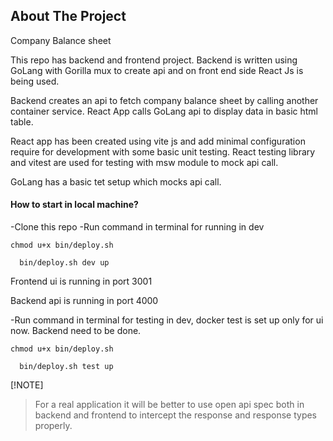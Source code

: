 <!-- ABOUT THE PROJECT -->

## About The Project

Company Balance sheet

This repo has backend and frontend project. Backend is written using GoLang with Gorilla mux to create api and on front end side React Js is being used.

Backend creates an api to fetch company balance sheet by calling another container service. React App calls GoLang api to display data in basic html table.

React app has been created using vite js and add minimal configuration require for development with some basic unit testing. React testing library and vitest are used for testing with msw module to mock api call.

GoLang has a basic tet setup which mocks api call.

#### How to start in local machine?

-Clone this repo
-Run command in terminal for running in dev

`chmod u+x bin/deploy.sh`

```
  bin/deploy.sh dev up
```

Frontend ui is running in port 3001

Backend api is running in port 4000

-Run command in terminal for testing in dev, docker test is set up only for ui now. Backend need to be done.

`chmod u+x bin/deploy.sh`

```
  bin/deploy.sh test up
```

[!NOTE]

> For a real application it will be better to use open api spec both in backend and frontend to intercept the response and response types properly.
